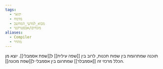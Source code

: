 ```yaml
---
tags:
  - תואר
  - מדמח
  - מבוא_למדעי_המחשב
  - מונחים/אבסטרקטי
aliases:
  - Compiler
  - מהדר
---
```

תוכנה שמתרגמת בין שפות תכנות, לרוב בין [[שפה עילית]] ל[[שפת אסמבלי]].
יוצא מן הכלל מרכזי זה [[אסמבלר]] שמתרגם בין אסמבלי ל[[שפת מכונה]].